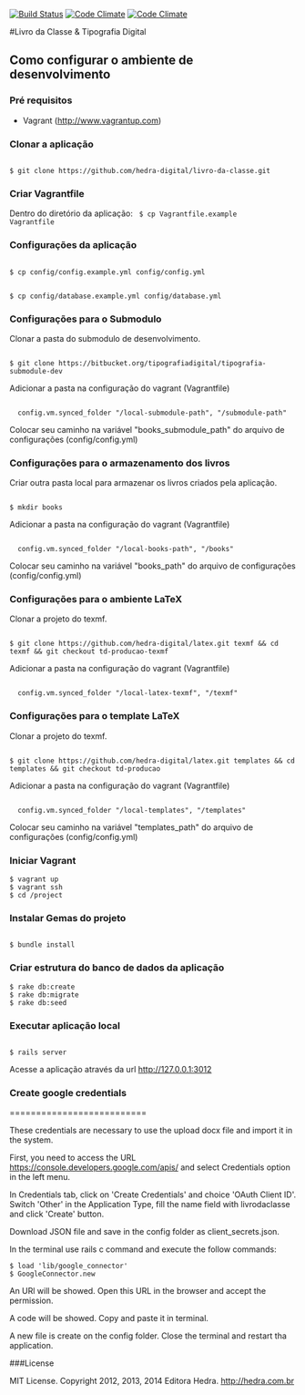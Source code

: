 [![Build Status](https://travis-ci.org/hedra-digital/livro-da-classe.png)](https://travis-ci.org/hedra-digital/livro-da-classe)
[![Code Climate](https://codeclimate.com/badge.png)](https://codeclimate.com/github/hedra-digital/livro-da-classe)
[![Code Climate](https://codeclimate.com/repos/536c079f6956801268001034/badges/b8197b1c251d7246d52e/gpa.png)](https://codeclimate.com/repos/536c079f6956801268001034/feed)

#Livro da Classe & Tipografia Digital

## Como configurar o ambiente de desenvolvimento

### Pré requisitos
* Vagrant (http://www.vagrantup.com)

### Clonar a aplicação
<code>
$ git clone https://github.com/hedra-digital/livro-da-classe.git
</code>

### Criar Vagrantfile
Dentro do diretório da aplicação:
<code>
$ cp Vagrantfile.example Vagrantfile
</code>

### Configurações da aplicação
<code>
$ cp config/config.example.yml config/config.yml

$ cp config/database.example.yml config/database.yml
</code>

### Configurações para o Submodulo

Clonar a pasta do submodulo de desenvolvimento.

<code>
$ git clone https://bitbucket.org/tipografiadigital/tipografia-submodule-dev
</code>

Adicionar a pasta na configuração do vagrant (Vagrantfile)

<code>
  config.vm.synced_folder "/local-submodule-path", "/submodule-path"
</code>

Colocar seu caminho na variável "books_submodule_path" do arquivo de configurações (config/config.yml)

### Configurações para o armazenamento dos livros

Criar outra pasta local para armazenar os livros criados pela aplicação.

<code>
$ mkdir books
</code>

Adicionar a pasta na configuração do vagrant (Vagrantfile)

<code>
  config.vm.synced_folder "/local-books-path", "/books"
</code>

Colocar seu caminho na variável "books_path" do arquivo de configurações (config/config.yml)

### Configurações para o ambiente LaTeX

Clonar a projeto do texmf.

<code>
$ git clone https://github.com/hedra-digital/latex.git texmf && cd texmf && git checkout td-producao-texmf
</code>

Adicionar a pasta na configuração do vagrant (Vagrantfile)

<code>
  config.vm.synced_folder "/local-latex-texmf", "/texmf"
</code>

### Configurações para o template LaTeX

Clonar a projeto do texmf.

<code>
$ git clone https://github.com/hedra-digital/latex.git templates && cd templates && git checkout td-producao
</code>

Adicionar a pasta na configuração do vagrant (Vagrantfile)

<code>
  config.vm.synced_folder "/local-templates", "/templates"
</code>

Colocar seu caminho na variável "templates_path" do arquivo de configurações (config/config.yml)

### Iniciar Vagrant
```
$ vagrant up
$ vagrant ssh
$ cd /project
```

### Instalar Gemas do projeto
<code>
$ bundle install
</code>

### Criar estrutura do banco de dados da aplicação

```
$ rake db:create
$ rake db:migrate
$ rake db:seed
```

### Executar aplicação local

<code>
$ rails server
</code>

Acesse a aplicação através da url http://127.0.0.1:3012

### Create google credentials
==========================

These credentials are necessary to use the upload docx file and import it in the system.

First, you need to access the URL https://console.developers.google.com/apis/ and select Credentials option in the left menu.

In Credentials tab, click on 'Create Credentials' and choice 'OAuth Client ID'. Switch 'Other' in the Application Type, fill the name field with livrodaclasse and click 'Create' button.

Download JSON file and save in the config folder as client_secrets.json.

In the terminal use rails c command and execute the follow commands:

```
$ load 'lib/google_connector'
$ GoogleConnector.new
```

An URl will be showed. Open this URL in the browser and accept the permission.

A code will be showed. Copy and paste it in terminal.

A new file is create on the config folder. Close the terminal and restart tha application.

###License

MIT License. Copyright 2012, 2013, 2014 Editora Hedra. http://hedra.com.br
